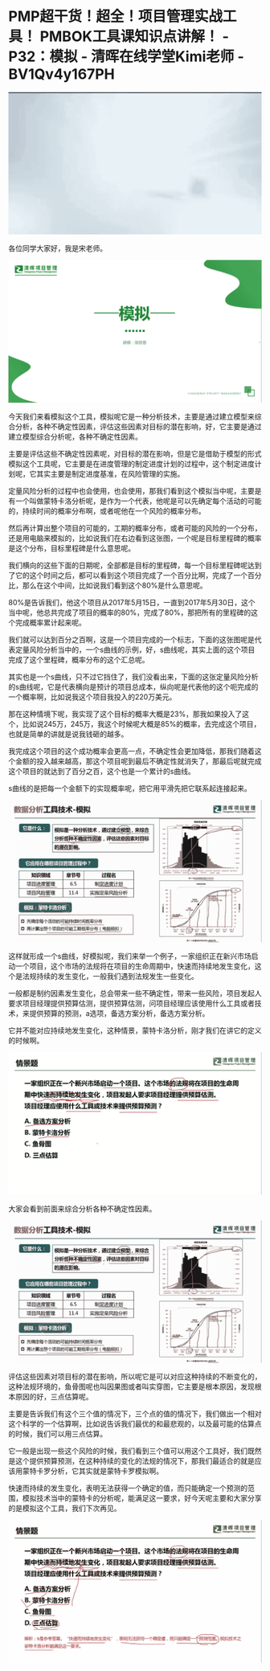 # PMP超干货！超全！项目管理实战工具！ PMBOK工具课知识点讲解！ - P32：模拟 - 清晖在线学堂Kimi老师 - BV1Qv4y167PH

![](img/cb3e21d992c892f056179f13e6f5c424_0.png)

各位同学大家好，我是宋老师。

![](img/cb3e21d992c892f056179f13e6f5c424_2.png)

今天我们来看模拟这个工具，模拟呢它是一种分析技术，主要是通过建立模型来综合分析，各种不确定性因素，评估这些因素对目标的潜在影响，好，它主要是通过建立模型综合分析呢，各种不确定性因素。

主要是评估这些不确定性因素呢，对目标的潜在影响，但是它是借助于模型的形式模拟这个工具呢，它主要是在进度管理的制定进度计划的过程中，这个制定进度计划呢，它其实主要是制定进度基准，在风险管理的实施。

定量风险分析的过程中也会使用，也会使用，那我们看到这个模拟当中呢，主要是有一个叫做蒙特卡洛分析呢，是作为一个代表，他呢是可以先确定每个活动的可能的，持续时间的概率分布啊，或者呢他在一个风险的概率分布。

然后再计算出整个项目的可能的，工期的概率分布，或者可能的风险的一个分布，还是用电脑来模拟的，比如说我们在右边看到这张图，一个呢是目标里程碑的概率是这个分布，目标里程碑是什么意思呢。

我们横向的这些下面的日期呢，全部都是目标的里程碑，每一个目标里程碑呢达到了它的这个时间之后，都可以看到这个项目完成了一个百分比啊，完成了一个百分比，那么在这个中间，比如说我们看到这个80%是什么意思呢。

80%是告诉我们，他这个项目从2017年5月15日，一直到2017年5月30日，这个当中呢，他总共完成了项目的概率的80%，完成了80%，那把所有的里程碑的这个完成概率累计起来呢。

我们就可以达到百分之百啊，这是一个项目完成的一个标志，下面的这张图呢是代表定量风险分析当中的，一个s曲线的示例，好，s曲线呢，其实上面的这个项目完成了这个里程碑，概率分布的这个汇总呢。

其实也是一个s曲线，只不过它挡住了，我们没看出来，下面的这张定量风险分析的s曲线呢，它是代表横向是预计的项目总成本，纵向呢是代表他的这个呃完成的一个概率啊，比如说我这个项目我投入的220万美元。

那在这种情境下呢，我实现了这个目标的概率大概是23%，那我如果投入了这个，比如说245万，245万，我这个时候呢大概是85%的概率，去完成这个项目，也就是简单的讲就是说我钱砸的越多。

我完成这个项目的这个成功概率会更高一点，不确定性会更加降低，那我们随着这个金额的投入越来越高，那这个项目呢到最后不确定性就消失了，那最后呢就完成这个项目的就达到了百分之百，这个也是一个累计的s曲线。

s曲线的是把每一个金额下的实现概率呢，把它用平滑先把它联系起连接起来。

![](img/cb3e21d992c892f056179f13e6f5c424_4.png)

这样就形成一个s曲线，好模拟呢，我们来举一个例子，一家组织正在新兴市场启动一个项目，这个市场的法规将在项目的生命周期中，快速而持续地发生变化，这个是法规持续的发生变化，一般我们遇到法规发生一些变化。

一般都是制约因素发生变化，总会带来一些不确定性，带来一些风险，项目发起人要求项目经理提供预算估测，提供预算估测，问项目经理应该使用什么工具或者技术，来提供预算的预测，a选项，备选方案分析，备选方案分析。

它并不能对应持续地发生变化，这种情景，蒙特卡洛分析，刚才我们在讲它的定义的时候啊。

![](img/cb3e21d992c892f056179f13e6f5c424_6.png)

大家会看到前面来综合分析各种不确定性因素。

![](img/cb3e21d992c892f056179f13e6f5c424_8.png)

评估这些因素对项目标的潜在影响，所以呢它是可以对应这种持续的不断变化的，这种法规环境的，鱼骨图呢也叫因果图或者叫实穿图，它主要是根本原因，发现根本原因的好，三点估算呢。

主要是告诉我们有这个三个值的情况下，三个点的值的情况下，我们做出一个相对这个科学的一个估算啊，比如说告诉我们最优的和最悲观的，以及最可能的估算点的时候，我们可以用三点估算。

它一般是出现一些这个风险的时候，我们看到三个值可以用这个工具好，我们既然是这个提供预算预测，在这种持续的变化的法规的情况下，那我们最适合的就是应该用蒙特卡罗分析，它其实就是蒙特卡罗模拟啊。

快速而持续的发生变化，表明无法获得一个确定的值，而只能确定一个预测的范围，模拟技术当中的蒙特卡的分析呢，能满足这一要求，好今天呢主要和大家分享的是模拟这个工具，我们下次再见。



![](img/cb3e21d992c892f056179f13e6f5c424_10.png)